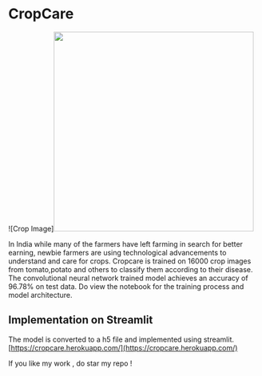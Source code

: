 # CropCare

![Crop Image]<img src="https://user-images.githubusercontent.com/63863911/182625506-c10c5dcb-c7c7-4072-b160-7fb7fc0e01f8.jpg" width="400" height="400">

                                                                                                                                      
In India while many of the farmers have left farming in search for better earning, newbie farmers are using technological advancements
to understand and care for crops.
Cropcare is trained on 16000 crop images from tomato,potato and others to classify them according to their disease. The convolutional neural network 
trained model achieves an accuracy of 96.78% on test data. Do view the notebook for the training process and model architecture. 

## Implementation on Streamlit

The model is converted to a h5 file and implemented using streamlit.
[https://cropcare.herokuapp.com/](https://cropcare.herokuapp.com/)

If you like my work , do star my repo ! 
